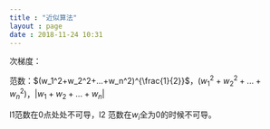 ```yaml
---
title : "近似算法"
layout : page
date : 2018-11-24 10:31
---
```










次梯度：



范数：$(w_1^2+w_2^2+...+w_n^2)^{\frac{1}{2}}$，$(w_1^2+w_2^2+...+w_n^2)$，$|w_1+w_2+...+w_n|$

l1范数在0点处处不可导，l2 范数在$w_i$全为0的时候不可导。